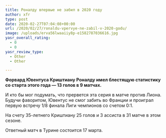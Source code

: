 ```yaml
---
title: Роналду впервые не забил в 2020 году
author: xfr
type: post
date: 2020-02-27T07:04:08+00:00
url: /2020/02/27/ronaldu-vpervye-ne-zabil-v-2020-godu/
image: /uploads/erva56lwaaiiy8p-e1582787036616.jpg
yasr_overall_rating:
  - 0
  - 0
yasr_review_type:
  - Other
  - Other

---
```

**Форвард Ювентуса Криштиану Роналду имел блестящую статистику со старта этого года &#8212; 13 голов в 9 матчах.**

И кто бы мог подумать, что прервется эта серия в матче против Лиона. Будучи фаворитом, Ювентус не смог забить во Франции и проиграл первую встречу 1/8 финала Лиги чемпионов со счетом 0:1.

На счету 35-летнего Криштиану 25 голов и 3 ассиста в 31 матче в этом сезоне.

Ответный матч в Турине состоится 17 марта.